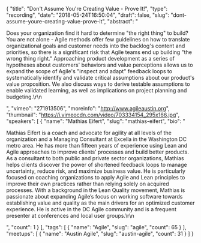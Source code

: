 {
  "title": "Don't Assume You're Creating Value - Prove It!",
  "type": "recording",
  "date": "2018-05-24T16:50:04",
  "draft": false,
  "slug": "dont-assume-youre-creating-value-prove-it",
  "abstract": "<p>Does your organization find it hard to determine \"the right thing\" to build? You are not alone - Agile methods offer few guidelines on how to translate organizational goals and customer needs into the backlog's content and priorities, so there is a significant risk that Agile teams end up building \"the wrong thing right.\" Approaching product development as a series of hypotheses about customers' behaviors and value perceptions allows us to expand the scope of Agile's \"inspect and adapt\" feedback loops to systematically identify and validate critical assumptions about our product's value proposition. We also discuss ways to derive testable assumptions to enable validated learning, as well as implications on project planning and budgeting.\r\n</p>",
  "vimeo": "271913506",
  "moreinfo": "http://www.agileaustin.org",
  "thumbnail": "https://i.vimeocdn.com/video/703334154_295x166.jpg",
  "speakers": [
    {
      "name": "Mathias Eifert",
      "slug": "mathias-eifert",
      "bio": "<p>Mathias Eifert is a coach and advocate for agility at all levels of the organization and a Managing Consultant at Excella in the Washington DC metro area. He has more than fifteen years of experience using Lean and Agile approaches to improve clients’ processes and build better products. As a consultant to both public and private sector organizations, Mathias helps clients discover the power of shortened feedback loops to manage uncertainty, reduce risk, and maximize business value. He is particularly focused on coaching organizations to apply Agile and Lean principles to improve their own practices rather than relying solely on acquired processes. With a background in the Lean Quality movement, Mathias is passionate about expanding Agile’s focus on working software towards establishing value and quality as the main drivers for an optimized customer experience. He is active in the DC Agile community and is a frequent presenter at conferences and local user groups.\r\n</p>",
      "count": 1
    }
  ],
  "tags": [
    {
      "name": "Agile",
      "slug": "agile",
      "count": 65
    }
  ],
  "meetups": [
    {
      "name": "Austin Agile",
      "slug": "austin-agile",
      "count": 31
    }
  ]
}